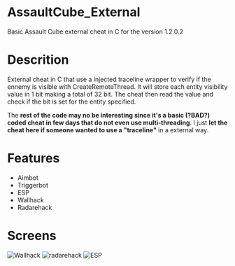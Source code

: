 # AssaultCube_External
Basic Assault Cube external cheat in C for the version 1.2.0.2

# Descrition

External cheat in C that use a injected traceline wrapper to verify if the ennemy is visible with CreateRemoteThread. It will store each entity visibility value in 1 bit making a total of 32 bit. 
The cheat then read the value and check if the bit is set for the entity specified.

The **rest of the code may no be interesting since it's a basic (?BAD?) coded cheat in few days that do not even use multi-threading**. I just **let the cheat here if someone wanted to use a "traceline"** in a external way.

# Features

- Aimbot
- Triggerbot
- ESP
- Wallhack
- Radarehack

# Screens

![Wallhack](https://github.com/SXBOTAGE/AssaultCube_External/assets/106280667/a9dfb238-8902-4cb2-8a53-7c73544ddfa8)
![radarehack](https://github.com/SXBOTAGE/AssaultCube_External/assets/106280667/a7861af3-85a9-4f2a-9049-8d3a913f828d)
![ESP](https://github.com/SXBOTAGE/AssaultCube_External/assets/106280667/3108a464-f18d-42e9-a2e3-97a9574d7cbf)


